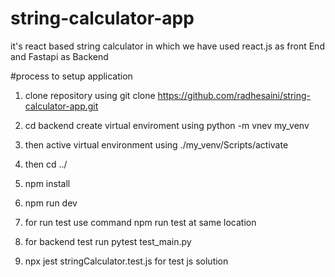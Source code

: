# string-calculator-app

it's react based string calculator in which we have used react.js as front End and Fastapi as Backend

#process to setup application

1. clone repository using
   git clone https://github.com/radhesaini/string-calculator-app.git

2. cd backend create virtual enviroment
   using python -m vnev my_venv

3. then active virtual environment using
   ./my_venv/Scripts/activate

4. then cd ../

5. npm install

6. npm run dev

7. for run test use command npm run test at same location

8. for backend test run pytest test_main.py

9. npx jest stringCalculator.test.js for test js solution

